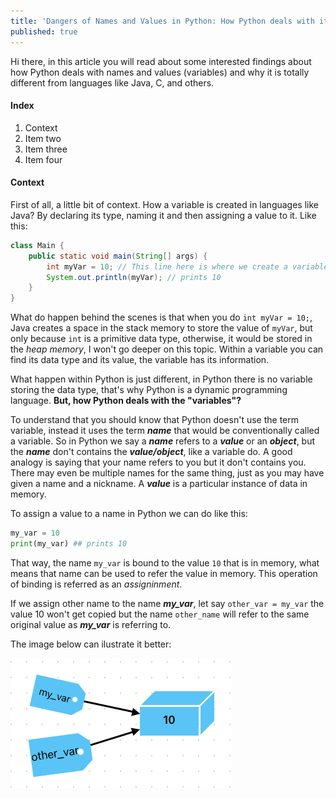 ```yaml
---
title: 'Dangers of Names and Values in Python: How Python deals with its "variables"'
published: true
---
```


Hi there, in this article you will read about some interested findings about how Python deals with names and values (variables) and why it is totally different from languages like Java, C, and others.

#### [](#index) Index

1.  Context
1.  Item two
1.  Item three
1.  Item four


#### [](#context) Context

First of all, a little bit of context. How a variable is created in languages like Java? By declaring its type, naming it and then assigning a value to it.
Like this:
```java
class Main {
    public static void main(String[] args) {
        int myVar = 10; // This line here is where we create a variable
        System.out.println(myVar); // prints 10
    }
}
```
What do happen behind the scenes is that when you do `int myVar = 10;`, Java creates a space in the stack memory to store the value of `myVar`, but only because `int` is a primitive data type, otherwise, it would be stored in the _heap memory_, I won't go deeper on this topic. Within a variable you can find its data type and its value, the variable has its information.

What happen within Python is just different, in Python there is no variable storing the data type, that's why Python is a dynamic programming language. **But, how Python deals with the "variables"?**

To understand that you should know that Python doesn't use the term variable, instead it uses the term _**name**_ that would be conventionally called a variable. So in Python we say a _**name**_ refers to a **_value_** or an _**object**_, but the _**name**_ don't contains the _**value/object**_, like a variable do. A good analogy is saying that your name refers to you but it don't contains you. There may even be multiple names for the same thing, just as you may have given a name and a nickname. A _**value**_ is a particular instance of data in memory.

To assign a value to a name in Python we can do like this:
```python
my_var = 10
print(my_var) ## prints 10
```

That way, the name `my_var` is bound to the value `10` that is in memory, what means that name can be used to refer the value in memory. This operation of binding is referred as an _assigninment_.

If we assign other name to the name **_my_var_**, let say `other_var = my_var` the value 10 won't get copied but the name `other_name` will refer to the same original value as **_my_var_** is referring to.

The image below can ilustrate it better:

![](https://github.com/odravison/odravison.github.io/blob/main/not_included_assets/assigning_two_names_same_value.png?raw=true)


